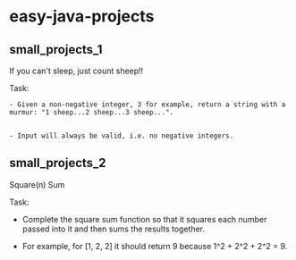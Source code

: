 # easy-java-projects

## small_projects_1

If you can't sleep, just count sheep!!

Task:

	- Given a non-negative integer, 3 for example, return a string with a murmur: "1 sheep...2 sheep...3 sheep...". 

	
	- Input will always be valid, i.e. no negative integers.

## small_projects_2

Square(n) Sum

Task:

- Complete the square sum function so that it squares each number passed into it and then sums the results together.

- For example, for [1, 2, 2] it should return 9 because 1^2 + 2^2 + 2^2 = 9.